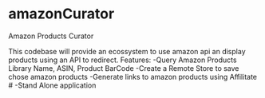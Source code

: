 # amazonCurator
Amazon Products Curator 

This codebase will provide an ecossystem to use amazon api an display products using an API to redirect.
Features:
  -Query Amazon Products Library
    Name, ASIN, Product BarCode
  -Create a Remote Store to save chose amazon products
  -Generate links to amazon products using Affilitate #
  -Stand Alone application

